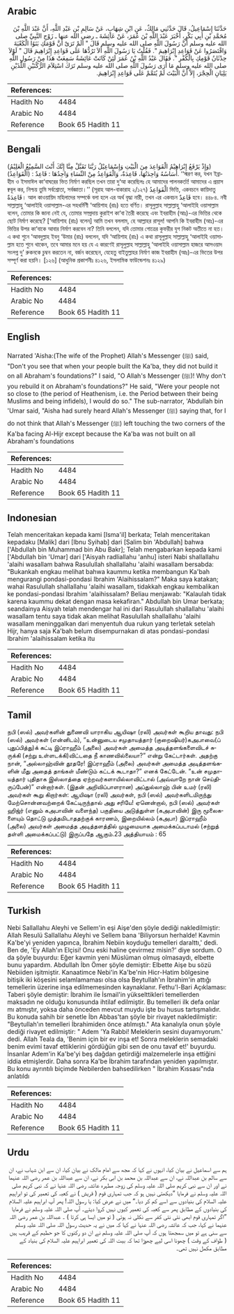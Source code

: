 ## Arabic


<div dir="rtl" lang="ar" style={{fontSize:'larger',backgroundColor:'#f8f9fa',padding:20}}>
حَدَّثَنَا إِسْمَاعِيلُ، قَالَ حَدَّثَنِي مَالِكٌ، عَنِ ابْنِ شِهَابٍ، عَنْ سَالِمِ بْنِ عَبْدِ اللَّهِ، أَنَّ عَبْدَ اللَّهِ بْنَ مُحَمَّدِ بْنِ أَبِي بَكْرٍ، أَخْبَرَ عَبْدَ اللَّهِ بْنَ عُمَرَ، عَنْ عَائِشَةَ ـ رضى الله عنها ـ زَوْجِ النَّبِيِّ صلى الله عليه وسلم أَنَّ رَسُولَ اللَّهِ صلى الله عليه وسلم قَالَ ‏"‏ أَلَمْ تَرَىْ أَنَّ قَوْمَكِ بَنَوُا الْكَعْبَةَ وَاقْتَصَرُوا عَنْ قَوَاعِدِ إِبْرَاهِيمَ ‏"‏‏.‏ فَقُلْتُ يَا رَسُولَ اللَّهِ أَلاَ تَرُدُّهَا عَلَى قَوَاعِدِ إِبْرَاهِيمَ قَالَ ‏"‏ لَوْلاَ حِدْثَانُ قَوْمِكِ بِالْكُفْرِ ‏"‏‏.‏ فَقَالَ عَبْدُ اللَّهِ بْنُ عُمَرَ لَئِنْ كَانَتْ عَائِشَةُ سَمِعَتْ هَذَا مِنْ رَسُولِ اللَّهِ صلى الله عليه وسلم مَا أُرَى رَسُولَ اللَّهِ صلى الله عليه وسلم تَرَكَ اسْتِلاَمَ الرُّكْنَيْنِ اللَّذَيْنِ يَلِيَانِ الْحِجْرَ، إِلاَّ أَنَّ الْبَيْتَ لَمْ يُتَمَّمْ عَلَى قَوَاعِدِ إِبْرَاهِيمَ‏.‏
</div>
<div style={{backgroundColor:'#f8f9fa',padding:20, marginBottom: 10}}><table> <thead> <tr> <th>References:</th> <th></th> </tr> </thead> <tbody><tr><td>Hadith No</td><td>4484</td></tr><tr><td>Arabic No</td><td>4484</td></tr><tr><td>Reference</td><td>Book 65 Hadith 11</td></tr></tbody></table></div>

## Bengali


<div dir="ltr" lang="bn" style={{fontSize:'larger',backgroundColor:'#f8f9fa',padding:20}}>
(وَإِذْ يَرْفَعُ إِبْرَاهِيْمُ الْقَوَاعِدَ مِنَ الْبَيْتِ وَإِسْمَاعِيْلُ رَبَّنَا تَقَبَّلْ مِنَّا إِنَّكَ أَنْتَ السَّمِيْعُ الْعَلِيْمُ) (الْقَوَاعِدُ) : أَسَاسُهُ وَاحِدَتُهَا، قَاعِدَةٌ، وَالْقَوَاعِدُ مِنْ النِّسَاءِ وَاحِدُهَا : قَاعِدٌ. ‘‘স্মরণ কর, যখন ইব্রাহীম ও ইসমাঈল কা‘বাঘরের ভিত নির্মাণ করছিল তখন তারা দু‘আ করেছিলঃ হে আমাদের পালনকর্তা! আমাদের এ প্রয়াস ক্ববূল কর, নিশ্চয় তুমি সর্বশ্রোতা, সর্বজ্ঞাতা।’’ (সূরাহ আল-বাকারাহ ২/১২৭) الْقَوَاعِدُ ভিত্তি, একবচনে কায়িদাতু قَاعِدَةٌ। আল কাওয়ায়িদ মহিলাদের সম্পর্কে বলা হলে এর অর্থ বৃদ্ধা নারী, তখন এর একবচন قَاعِدٌ হবে। ৪৪৮৪. নবী সাল্লাল্লাহু ‘আলাইহি ওয়াসাল্লাম-এর সহধর্মিণী ‘আয়িশাহ (রাঃ) হতে বর্ণিত। রাসূলুল্লাহ সাল্লাল্লাহু ‘আলাইহি ওয়াসাল্লাম বলেন, তোমার কি জানা নেই যে, তোমার সম্প্রদায় কুরাইশ কা‘বা তৈরী করেছে এবং ইবরাহীম (আঃ)-এর ভিত্তির থেকে ছোট নির্মাণ করেছে? [‘আয়িশাহ (রাঃ) বলেন] আমি তখন বললাম, হে আল্লাহর রাসূল! আপনি কি ইবরাহীম (আঃ)-এর ভিত্তির উপর কা‘বাকে আবার নির্মাণ করবেন না? তিনি বললেন, যদি তোমার গোত্রের কুফরীর যুগ নিকট অতীতে না হত। এ কথা শুনে ‘আবদুল্লাহ ইবনু ‘উমার (রাঃ) বললেন, যদি ‘আয়িশাহ (রাঃ) এ কথা রাসূলুল্লাহ সাল্লাল্লাহু ‘আলাইহি ওয়াসাল্লাম হতে শুনে থাকেন, তবে আমার মনে হয় যে এ কারণেই রাসূলুল্লাহ সাল্লাল্লাহু ‘আলাইহি ওয়াসাল্লাম হাজরে আসওয়াদ সংলগ্ন দু’ রুকনকে চুম্বন করতেন না, বর্জন করেছেন, যেহেতু বাইতুল্লাহর নির্মাণ কাজ ইবরাহীম (আঃ)-এর ভিতের উপর সম্পূর্ণ করা হয়নি। [১২৬] (আধুনিক প্রকাশনীঃ ৪১২৬, ইসলামিক ফাউন্ডেশনঃ ৪১২৯)
</div>
<div style={{backgroundColor:'#f8f9fa',padding:20, marginBottom: 10}}><table> <thead> <tr> <th>References:</th> <th></th> </tr> </thead> <tbody><tr><td>Hadith No</td><td>4484</td></tr><tr><td>Arabic No</td><td>4484</td></tr><tr><td>Reference</td><td>Book 65 Hadith 11</td></tr></tbody></table></div>

## English


<div dir="ltr" lang="en" style={{fontSize:'larger',backgroundColor:'#f8f9fa',padding:20}}>
Narrated 'Aisha:(The wife of the Prophet) Allah's Messenger (ﷺ) said, "Don't you see that when your people built the Ka'ba, they did not build it on all Abraham's foundations?" I said, "O Allah's Messenger (ﷺ)! Why don't you rebuild it on Abraham's foundations?" He said, "Were your people not so close to (the period of Heathenism, i.e. the Period between their being Muslims and being infidels), I would do so." The sub-narrator, 'Abdullah bin 'Umar said, "Aisha had surely heard Allah's Messenger (ﷺ) saying that, for I do not think that Allah's Messenger (ﷺ) left touching the two corners of the Ka'ba facing Al-Hijr except because the Ka'ba was not built on all Abraham's foundations
</div>
<div style={{backgroundColor:'#f8f9fa',padding:20, marginBottom: 10}}><table> <thead> <tr> <th>References:</th> <th></th> </tr> </thead> <tbody><tr><td>Hadith No</td><td>4484</td></tr><tr><td>Arabic No</td><td>4484</td></tr><tr><td>Reference</td><td>Book 65 Hadith 11</td></tr></tbody></table></div>

## Indonesian


<div dir="ltr" lang="id" style={{fontSize:'larger',backgroundColor:'#f8f9fa',padding:20}}>
Telah menceritakan kepada kami [Isma'il] berkata; Telah menceritakan kepadaku [Malik] dari [Ibnu Syihab] dari [Salim bin 'Abdullah] bahwa ['Abdullah bin Muhammad bin Abu Bakr]; Telah mengabarkan kepada kami ['Abdullah bin 'Umar] dari ['Aisyah radliallahu 'anhu] isteri Nabi shallallahu 'alaihi wasallam bahwa Rasulullah shallallahu 'alaihi wasallam bersabda: "Bukankah engkau melihat bahwa kaummu ketika membangun Ka'bah mengurangi pondasi-pondasi Ibrahim 'Alaihissalam?" Maka saya katakan; wahai Rasulullah shallallahu 'alaihi wasallam, tidakkah engkau kembalikan ke pondasi-pondasi Ibrahim 'alaihissalam? Beliau menjawab: "Kalaulah tidak karena kaummu dekat dengan masa kekafiran." Abdullah bin Umar berkata; seandainya Aisyah telah mendengar hal ini dari Rasulullah shallallahu 'alaihi wasallam tentu saya tidak akan melihat Rasulullah shallallahu 'alaihi wasallam meninggalkan dari menyentuh dua rukun yang terletak setelah Hijr, hanya saja Ka'bah belum disempurnakan di atas pondasi-pondasi Ibrahim 'alaihissalam ketika itu
</div>
<div style={{backgroundColor:'#f8f9fa',padding:20, marginBottom: 10}}><table> <thead> <tr> <th>References:</th> <th></th> </tr> </thead> <tbody><tr><td>Hadith No</td><td>4484</td></tr><tr><td>Arabic No</td><td>4484</td></tr><tr><td>Reference</td><td>Book 65 Hadith 11</td></tr></tbody></table></div>

## Tamil


<div dir="ltr" lang="ta" style={{fontSize:'larger',backgroundColor:'#f8f9fa',padding:20}}>
நபி (ஸல்) அவர்களின் துணைவி யாராகிய ஆயிஷா (ரலி) அவர்கள் கூறிய தாவது: நபி (ஸல்) அவர்கள் (என்னிடம்), “உன்னுடைய சமுதாயத்தார் (குறைஷியர்)கஅபாவை(ப் புதுப்பித்து)க் கட்டி இப்ராஹீம் (அலை) அவர்கள் அமைத்த அடித்தளங்களைவிடச் சுருக்கி (சற்று உள்ளடக்கி)விட்டதை நீ காணவில்லையா?” என்று கேட்டார்கள். அதற்கு நான், “அல்லாஹ்வின் தூதரே! இப்ராஹீம் (அலை) அவர்கள் அமைத்த அடித்தளங்களின் மீது அதைத் தாங்கள் மீண்டும் கட்டக் கூடாதா?” எனக் கேட்டேன். “உன் சமுதாயத்தார் புதிதாக இஸ்லாத்தை ஏற்றவர்களாயில்லாவிட்டால் (அவ்வாறே நான் செய்திருப்பேன்)” என்றார்கள். (இதன் அறிவிப்பாளரான) அப்துல்லாஹ் பின் உமர் (ரலி) அவர்கள் கூறு கிறார்கள்: ஆயிஷா (ரலி) அவர்கள், நபி (ஸல்) அவர்களிடமிருந்து மேற்சொன்னவற்றைக் கேட்டிருந்தால் அது சரியே! ஏனென்றால், நபி (ஸல்) அவர்கள் ஹிஜ்ர் (எனும் கஅபாவின் வளைந்த) பகுதியை அடுத்துள்ள (கஅபாவின்) இரு மூலைகளையும் தொட்டு முத்தமிடாததற்குக் காரணம், இறையில்லம் (கஅபா) இப்ராஹீம் (அலை) அவர்கள் அமைத்த அடித்தளத்தில் முழுமையாக அமைக்கப்படாமல் (சற்றுத் தள்ளி அமைக்கப்பட்டு) இருப்பதே ஆகும்.23 அத்தியாயம் : 65
</div>
<div style={{backgroundColor:'#f8f9fa',padding:20, marginBottom: 10}}><table> <thead> <tr> <th>References:</th> <th></th> </tr> </thead> <tbody><tr><td>Hadith No</td><td>4484</td></tr><tr><td>Arabic No</td><td>4484</td></tr><tr><td>Reference</td><td>Book 65 Hadith 11</td></tr></tbody></table></div>

## Turkish


<div dir="ltr" lang="tr" style={{fontSize:'larger',backgroundColor:'#f8f9fa',padding:20}}>
Nebi Sallallahu Aleyhi ve Sellem'in eşi Aişe'den şöyle dediği nakledilmiştir: Allah Resulü Sallallahu Aleyhi ve Sellem bana 'Biliyorsun herhalde! Kavmin Ka'be'yi yeniden yapınca, İbrahim Nebiin koyduğu temelleri daralttı,' dedi. Ben de, 'Ey Allah'ın Elçisi! Onu eski haline çevirmez misin?' diye sordum. O da şöyle buyurdu: Eğer kavmin yeni Müslüman olmuş olmasaydı, elbette bunu yapardım. Abdullah İbn Ömer şöyle demiştir: Elbette Aişe bu sözü Nebiiden işitmiştir. Kanaatimce Nebi'in Ka'be'nin Hicr-Hatim bölgesine bitişik iki köşesini selamlamaması olsa olsa Beytullah'ın İbrahim'in attığı temellerin üzerine inşa edilmemesinden kaynaklanır. Fethu'l-Bari Açıklaması: Taberi şöyle demiştir: İbrahim ile İsmail'in yükselttikleri temellerden maksadın ne olduğu konusunda ihtilaf edilmiştir. Bu temelleri ilk defa onlar mı atmıştır, yoksa daha önceden mevcut muydu işte bu husus tartışmalıdır. Bu konuda sahih bir senetle İbn Abbas'tan şöyle bir rivayet nakledilmiştir: "Beytullah'ın temelleri İbrahimiden önce atılmıştı." Ata kanalıyla onun şöyle dediği rivayet edilmiştir: " Adem 'Ya Rabbi! Meleklerin sesini duyamıyorum.' dedi. Allah Teala da, 'Benim için bir ev inşa et! Sonra meleklerin semadaki benim evimi tavaf ettiklerini gördüğün gibi sen de onu tavaf et!' buyurdu. İnsanlar Adem'in Ka'be'yi beş dağdan getirdiği malzemelerle inşa ettiğini iddia etmişlerdir. Daha sonra Ka'be İbrahim tarafından yeniden yapılmıştır. Bu konu ayrıntılı biçimde Nebilerden bahsedilirken " İbrahim Kıssası"nda anlatıldı
</div>
<div style={{backgroundColor:'#f8f9fa',padding:20, marginBottom: 10}}><table> <thead> <tr> <th>References:</th> <th></th> </tr> </thead> <tbody><tr><td>Hadith No</td><td>4484</td></tr><tr><td>Arabic No</td><td>4484</td></tr><tr><td>Reference</td><td>Book 65 Hadith 11</td></tr></tbody></table></div>

## Urdu


<div dir="rtl" lang="ur" style={{fontSize:'larger',backgroundColor:'#f8f9fa',padding:20}}>
ہم سے اسماعیل نے بیان کیا، انہوں نے کہا کہ مجھ سے امام مالک نے بیان کیا، ان سے ابن شہاب نے، ان سے سالم بن عبداللہ نے، ان سے عبداللہ بن محمد بن ابی بکر نے، ان سے عبداللہ بن عمر رضی اللہ عنہما نے اور ان سے نبی کریم صلی اللہ علیہ وسلم کی زوجہ مطہرہ عائشہ رضی اللہ عنہا نے کہ نبی کریم صلی اللہ علیہ وسلم نے فرمایا ”دیکھتی نہیں ہو کہ جب تمہاری قوم ( قریش ) نے کعبہ کی تعمیر کی تو ابراہیم علیہ السلام کی بنیادوں سے اسے کم کر دیا۔“ میں نے عرض کیا: یا رسول اللہ! پھر آپ ابراہیم علیہ السلام کی بنیادوں کے مطابق پھر سے کعبہ کی تعمیر کیوں نہیں کروا دیتے۔ آپ صلی اللہ علیہ وسلم نے فرمایا ”اگر تمہاری قوم ابھی نئی نئی کفر سے نکلی نہ ہوتی ( تو میں ایسا ہی کرتا ) ۔ عبداللہ بن عمر رضی اللہ عنہما نے کہا، جب کہ عائشہ رضی اللہ عنہا نے کہا کہ میں نے یہ حدیث رسول اللہ صلی اللہ علیہ وسلم سے سنی ہے تو میں سمجھتا ہوں کہ آپ صلی اللہ علیہ وسلم نے ان دو رکنوں کا جو حطیم کے قریب ہیں ( طواف کے وقت ) چھونا اسی لیے چھوڑا تھا کہ بیت اللہ کی تعمیر ابراہیم علیہ السلام کی بنیاد کے مطابق مکمل نہیں تھی۔
</div>
<div style={{backgroundColor:'#f8f9fa',padding:20, marginBottom: 10}}><table> <thead> <tr> <th>References:</th> <th></th> </tr> </thead> <tbody><tr><td>Hadith No</td><td>4484</td></tr><tr><td>Arabic No</td><td>4484</td></tr><tr><td>Reference</td><td>Book 65 Hadith 11</td></tr></tbody></table></div>